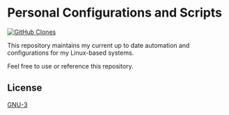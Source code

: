 # Personal Configurations and Scripts
[![GitHub Clones](https://img.shields.io/badge/dynamic/json?color=success&label=Clone&query=count&url=https://gist.githubusercontent.com/MisterSoandSo/ce89fc84eb1759558f536cde51fa7d2e/raw/clone.json&logo=github)](https://github.com/MShawon/github-clone-count-badge)

This repository maintains my current up to date automation and configurations for my Linux-based systems.

Feel free to use or reference this repository.


## License
[GNU-3](https://choosealicense.com/licenses/gpl-3.0/)
